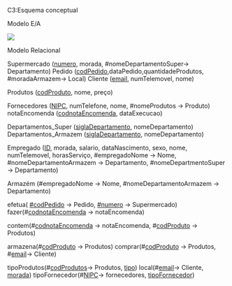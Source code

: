 ﻿C3:Esquema conceptual 

Modelo E/A 

![](Aspose.Words.e4f782d3-1e2a-49e5-b6a2-e3a3c1acce71.001.jpeg)

Modelo Relacional 

Supermercado  (<ins>numero</ins>,  morada, #nomeDepartamentoSuper→  Departamento) Pedido (<ins>codPedido</ins>,dataPedido,quantidadeProdutos,  #moradaArmazem→  Local) Cliente (<ins>email</ins>,  numTelemovel,  nome)

Produtos  (<ins>codProduto</ins>,  nome, preço)

Fornecedores (<ins>NIPC</ins>,  numTelefone,  nome, #nomeProdutos  → Produto) notaEncomenda  (<ins>codnotaEncomenda</ins>,  dataExecucao)

Departamentos\_Super  (<ins>siglaDepartamento</ins>,  nomeDepartamento) Departamentos\_Armazem  (<ins>siglaDepartamento</ins>,  nomeDepartamento)

Empregado  (<ins>ID</ins>,  morada, salario, dataNascimento, sexo, nome, numTelemovel, horasServiço, #empregadoNome  → Nome, #nomeDepartamentoArmazem  → Departamento, #nomeDepartmentoSuper  → Departamento)

Armazém (#empregadoNome  → Nome, #nomeDepartamentoArmazem  → Departamento)

efetua( <ins>#codPedido</ins>  →  Pedido, <ins>#numero</ins>  →  Supermercado) fazer(#<ins>codnotaEncomenda</ins>  →  notaEncomenda)

contem(#<ins>codnotaEncomenda</ins>  → notaEncomenda, #<ins>codProduto</ins>  → Produtos) 

armazena(#<ins>codProduto</ins>  →  Produtos) comprar(#<ins>codProduto</ins>  →  Produtos, #<ins>email</ins>→  Cliente) 

tipoProdutos(#<ins>codProdutos</ins>→  Produtos, <ins>tipo</ins>) local(#<ins>email</ins>→  Cliente, <ins>morada</ins>) tipoFornecedor(#<ins>NIPC</ins>→  fornecedores, <ins>tipoFornecedor</ins>)
